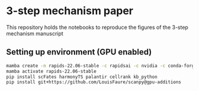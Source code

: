 # 3-step mechanism paper

This repository holds the notebooks to reproduce the figures of the 3-step mechanism manuscript

## Setting up environment (GPU enabled)

```bash
mamba create -n rapids-22.06-stable -c rapidsai -c nvidia -c conda-forge -c r      cuml=22.06 cugraph=22.06 python=3.9 cudatoolkit=11.5 r-mgcv rpy2 -y
mamba activate rapids-22.06-stable
pip install scFates harmonyTS palantir cellrank kb_python
pip install git+https://github.com/LouisFaure/scanpy@gpu-additions
```